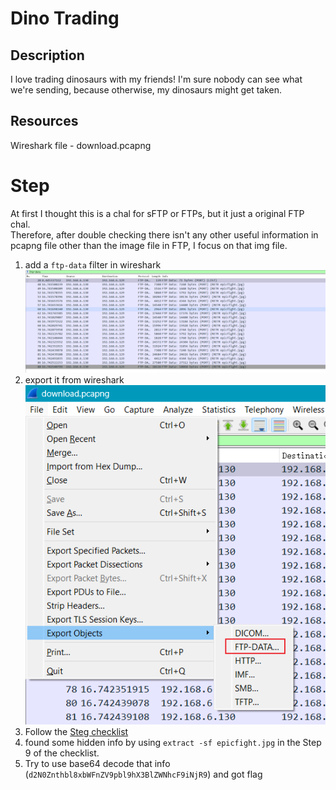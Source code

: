 # Dino Trading
## Description
I love trading dinosaurs with my friends! I'm sure nobody can see what we're sending, because otherwise, my dinosaurs might get taken.
## Resources
Wireshark file - download.pcapng  
# Step
At first I thought this is a chal for sFTP or FTPs, but it just a original FTP chal.  
Therefore, after double checking there isn't any other useful information in pcapng file other than the image file in FTP, I focus on that img file.  
1. add a `ftp-data` filter in wireshark
![filter](image/solve/1679259391237.png) 
2. export it from wireshark  
![1679259441832](image/solve/1679259441832.png)
3. Follow the [Steg checklist](https://stegonline.georgeom.net/checklist)
4. found some hidden info by using `extract -sf epicfight.jpg` in the Step 9 of the checklist.  
5. Try to use base64 decode that info (`d2N0Znthbl8xbWFnZV9pbl9hX3BlZWNhcF9iNjR9`) and got flag